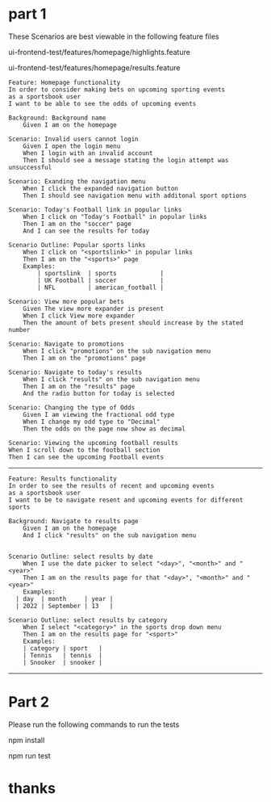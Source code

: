 # part 1
These Scenarios are best viewable in the following feature files

ui-frontend-test/features/homepage/highlights.feature

ui-frontend-test/features/homepage/results.feature

    Feature: Homepage functionality
    In order to consider making bets on upcoming sporting events
    as a sportsbook user
    I want to be able to see the odds of upcoming events

    Background: Background name
        Given I am on the homepage

    Scenario: Invalid users cannot login
        Given I open the login menu
        When I login with an invalid account
        Then I should see a message stating the login attempt was unsuccessful

    Scenario: Exanding the navigation menu
        When I click the expanded navigation button
        Then I should see navigation menu with additonal sport options

    Scenario: Today's Football link in popular links
        When I click on "Today's Football" in popular links
        Then I am on the "soccer" page
        And I can see the results for today

    Scenario Outline: Popular sports links
        When I click on "<sportslink>" in popular links
        Then I am on the "<sports>" page
        Examples:
            | sportslink  | sports            |
            | UK Football | soccer            |
            | NFL         | american_football |

    Scenario: View more popular bets
        Given The view more expander is present
        When I click View more expander
        Then the amount of bets present should increase by the stated number

    Scenario: Navigate to promotions
        When I click "promotions" on the sub navigation menu
        Then I am on the "promotions" page

    Scenario: Navigate to today's results
        When I click "results" on the sub navigation menu
        Then I am on the "results" page
        And the radio button for today is selected

    Scenario: Changing the type of Odds
        Given I am viewing the fractional odd type
        When I change my odd type to "Decimal"
        Then the odds on the page now show as decimal

    Scenario: Viewing the upcoming football results
    When I scroll down to the football section
    Then I can see the upcoming Football events
------------------------------------------------------------------------------------

    Feature: Results functionality
    In order to see the results of recent and upcoming events
    as a sportsbook user
    I want to be to navigate resent and upcoming events for different sports

    Background: Navigate to results page
        Given I am on the homepage
        And I click "results" on the sub navigation menu


    Scenario Outline: select results by date
        When I use the date picker to select "<day>", "<month>" and "<year>"
        Then I am on the results page for that "<day>", "<month>" and "<year>"
        Examples:
      | day  | month     | year |
      | 2022 | September | 13   |

    Scenario Outline: select results by category
        When I select "<category>" in the sports drop down menu
        Then I am on the results page for "<sport>"
        Examples:
        | category | sport   |
        | Tennis   | tennis  |
        | Snooker  | snooker |

------------------------------------------------------------------------------------

# Part 2
Please run the following commands to run the tests

npm install

npm run test

# thanks
